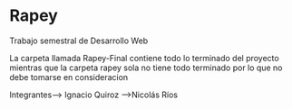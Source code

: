 # Rapey
Trabajo semestral de Desarrollo Web

La carpeta llamada Rapey-Final contiene todo lo terminado del proyecto mientras que la carpeta rapey sola no tiene todo terminado por lo que no debe tomarse en consideracion

Integrantes--> Ignacio Quiroz
           -->Nicolás Ríos
